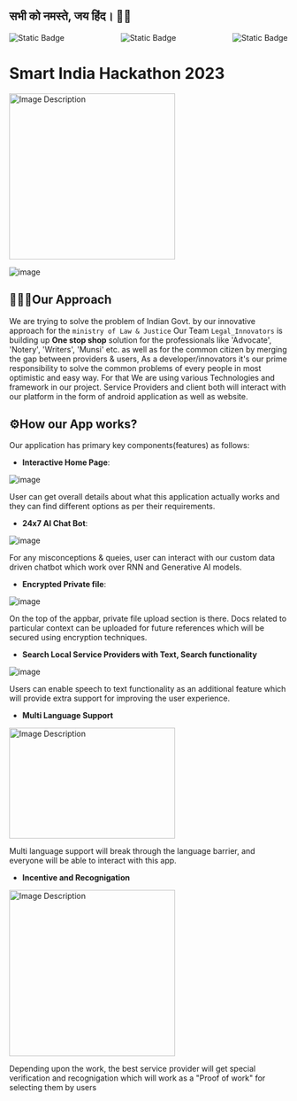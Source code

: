 ## सभी को नमस्ते, जय हिंद। 🙏🏻


<div style="display: flex; justify-content: space-between;">
   <img alt="Static Badge" src="https://img.shields.io/badge/SIH%202023-software-orange?style=for-the-badge&logo=hackerone">
   <img alt="Static Badge" src="https://img.shields.io/badge/Law%20%26%20Justice-white?style=for-the-badge&logo=">
   <img alt="Static Badge" src="https://img.shields.io/badge/Innovation-darkgreen?style=for-the-badge&logo=swagger">
</div>


# Smart India Hackathon 2023


<img src="https://yt3.ggpht.com/a/AGF-l7-lMMFxQrGg7DIcGPmGvrwkZKlnjVpsqCtxgA=s900-c-k-c0xffffffff-no-rj-mo" width="300" height="300" alt="Image Description">


![image](https://github.com/SoumyadeepOSD/SIH_2023_Project/assets/115442240/558f7a29-25c9-4e86-a117-065e860d906d)



## 👨🏻‍💻Our Approach
We are trying to solve the problem of Indian Govt. by our innovative approach for the `ministry of Law & Justice`
Our Team `Legal_Innovators` is building up <b>One stop shop</b> solution for the professionals like 'Advocate', 'Notery', 'Writers', 'Munsi' etc. as well as for the common citizen by merging the gap between providers & users, As a developer/innovators it's our prime responsibility to solve the common problems of every people in most optimistic and easy way. For that We are using various Technologies and framework in our project. Service Providers and client both will interact with our platform in the form of android application as well as website. 

## ⚙️How our App works?
Our application has primary key components(features) as follows:

- **Interactive Home Page**:

![image](https://github.com/SoumyadeepOSD/SIH_2023_Project/assets/115442240/4f2b8355-de1f-4783-9e5e-31d4cb70ac37)

User can get overall details about what this application actually works and they can find different options as per their requirements.


- **24x7 AI Chat Bot**:

![image](https://github.com/SoumyadeepOSD/SIH_2023_Project/assets/115442240/07f7e46c-f3c2-44fa-b8df-5fdd15a01f34)

For any misconceptions & queies, user can interact with our custom data driven chatbot which work over RNN and Generative AI models.


- **Encrypted Private file**:

![image](https://github.com/SoumyadeepOSD/SIH_2023_Project/assets/115442240/c0593315-1bd1-4067-89d3-60c837211460)

On the top of the appbar, private file upload section is there. Docs related to particular context can be uploaded for future references which will be secured using encryption techniques.


- **Search Local Service Providers with Text, Search functionality**

![image](https://github.com/SoumyadeepOSD/SIH_2023_Project/assets/115442240/78a9f85f-27da-4d4b-a4a0-a81cb2588d0b)

Users can enable speech to text functionality as an additional feature which will provide extra support for improving the user experience.


- **Multi Language Support**

<img src="https://github.com/SoumyadeepOSD/SIH_2023_Project/assets/115442240/f03851cc-6032-4321-a022-309e5b631c83" width="300" height="200" alt="Image Description">

Multi language support will break through the language barrier, and everyone will be able to interact with this app.


- **Incentive and Recognigation**

<img src="https://github.com/SoumyadeepOSD/SIH_2023_Project/assets/115442240/8be29791-07e7-4096-99e5-ac17c75ca6ac" width="300" height="300" alt="Image Description">

Depending upon the work, the best service provider will get special verification and recognigation which will work as a "Proof of work" for selecting them by users

